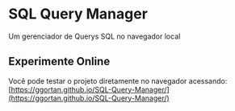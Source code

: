# SQL Query Manager
Um gerenciador de Querys SQL no navegador local

## Experimente Online

Você pode testar o projeto diretamente no navegador acessando:  
[https://ggortan.github.io/SQL-Query-Manager/](https://ggortan.github.io/SQL-Query-Manager/)
